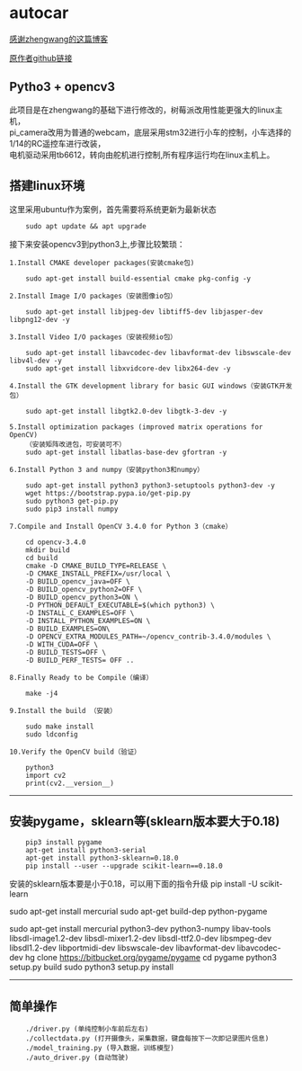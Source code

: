 # autocar

[感谢zhengwang的这篇博客](https://zhengludwig.wordpress.com/projects/self-driving-rc-car/)

[原作者github链接](https://github.com/hamuchiwa/AutoRCCar)
## Pytho3 + opencv3
此项目是在zhengwang的基础下进行修改的，树莓派改用性能更强大的linux主机，<br>
pi_camera改用为普通的webcam，底层采用stm32进行小车的控制，小车选择的1/14的RC遥控车进行改装，<br>
电机驱动采用tb6612，转向由舵机进行控制,所有程序运行均在linux主机上。

## 搭建linux环境

这里采用ubuntu作为案例，首先需要将系统更新为最新状态

		sudo apt update && apt upgrade

接下来安装opencv3到python3上,步骤比较繁琐：

	1.Install CMAKE developer packages(安装cmake包)

		sudo apt-get install build-essential cmake pkg-config -y
		
	2.Install Image I/O packages（安装图像io包）

		sudo apt-get install libjpeg-dev libtiff5-dev libjasper-dev libpng12-dev -y
	
	3.Install Video I/O packages（安装视频io包）

		sudo apt-get install libavcodec-dev libavformat-dev libswscale-dev libv4l-dev -y
		sudo apt-get install libxvidcore-dev libx264-dev -y
	
	4.Install the GTK development library for basic GUI windows（安装GTK开发包）
		
		sudo apt-get install libgtk2.0-dev libgtk-3-dev -y

	5.Install optimization packages (improved matrix operations for OpenCV)
		（安装矩阵改进包，可安装可不）
		sudo apt-get install libatlas-base-dev gfortran -y

	6.Install Python 3 and numpy（安装python3和numpy）

		sudo apt-get install python3 python3-setuptools python3-dev -y
		wget https://bootstrap.pypa.io/get-pip.py
		sudo python3 get-pip.py
		sudo pip3 install numpy
	
	7.Compile and Install OpenCV 3.4.0 for Python 3（cmake）
		
		cd opencv-3.4.0
		mkdir build
		cd build
		cmake -D CMAKE_BUILD_TYPE=RELEASE \
		-D CMAKE_INSTALL_PREFIX=/usr/local \
		-D BUILD_opencv_java=OFF \
		-D BUILD_opencv_python2=OFF \
		-D BUILD_opencv_python3=ON \
		-D PYTHON_DEFAULT_EXECUTABLE=$(which python3) \
		-D INSTALL_C_EXAMPLES=OFF \
		-D INSTALL_PYTHON_EXAMPLES=ON \
		-D BUILD_EXAMPLES=ON\
		-D OPENCV_EXTRA_MODULES_PATH=~/opencv_contrib-3.4.0/modules \
		-D WITH_CUDA=OFF \
		-D BUILD_TESTS=OFF \
		-D BUILD_PERF_TESTS= OFF ..

	8.Finally Ready to be Compile（编译）
		
		make -j4

	9.Install the build （安装）
	
		sudo make install
		sudo ldconfig

	10.Verify the OpenCV build（验证）
	
		python3
		import cv2
		print(cv2.__version__)


-----------------------------------
## 安装pygame，sklearn等(sklearn版本要大于0.18)
		pip3 install pygame
		apt-get install python3-serial
		apt-get install python3-sklearn=0.18.0
		pip install --user --upgrade scikit-learn==0.18.0

  安装的sklearn版本要是小于0.18，可以用下面的指令升级
  		pip install -U scikit-learn









sudo apt-get install mercurial 
sudo apt-get build-dep python-pygame

sudo apt-get install mercurial python3-dev python3-numpy libav-tools \
    libsdl-image1.2-dev libsdl-mixer1.2-dev libsdl-ttf2.0-dev libsmpeg-dev \
    libsdl1.2-dev  libportmidi-dev libswscale-dev libavformat-dev libavcodec-dev
hg clone https://bitbucket.org/pygame/pygame
cd pygame
python3 setup.py build
sudo python3 setup.py install

--------------------------------
## 简单操作

		./driver.py (单纯控制小车前后左右)
		./collectdata.py (打开摄像头，采集数据，键盘每按下一次即记录图片信息)
		./model_training.py (导入数据，训练模型)
		./auto_driver.py (自动驾驶)


